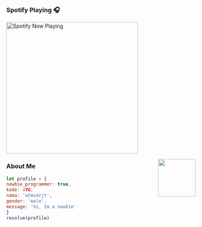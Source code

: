 

### Spotify Playing 🎧

[<img src="https://spotify-rtwone.vercel.app/api/spotify-playing" alt="Spotify Now Playing" width="350" />](https://open.spotify.com/playlist/06AfY6s3OeJOj8gahMwfHO?si=L1czs858Qc-Fkc2Bz8UHWw&utm_source=copy-link)

<img align='right' src="https://media.giphy.com/media/M9gbBd9nbDrOTu1Mqx/giphy.gif" width="100">

### About Me
```js
let profile = {
newbie_programmer: true,
kode: 4YU,
nama: 'wtmsdrjt',
gender: 'male',
message: 'hi, Im a newbie'
}
resolve(profile)
```
